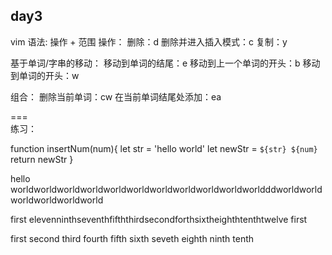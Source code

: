 ## day3

vim 语法: 操作 + 范围
操作：
删除：d
删除并进入插入模式：c
复制：y

基于单词/字串的移动：
移动到单词的结尾：e
移动到上一个单词的开头：b
移动到单词的开头：w

组合：
删除当前单词：cw
在当前单词结尾处添加：ea

===  
练习：

function insertNum(num){
let str = 'hello world'
let newStr = `${str} ${num}`
return newStr
}

hello worldworldworldworldworldworldworldworldworldworldworldddworldworldworldworldworldworld

first elevenninthseventhfifththirdsecondforthsixtheighthtenthtwelve first

first second third fourth fifth sixth seveth eighth ninth tenth

